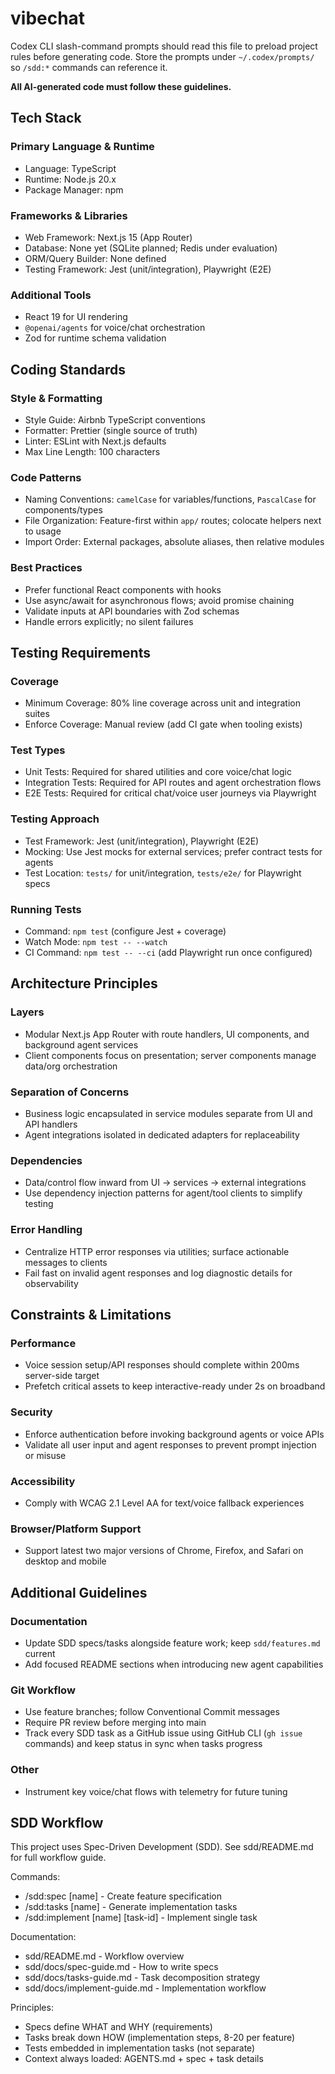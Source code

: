 # vibechat

Codex CLI slash-command prompts should read this file to preload project rules before generating code.
Store the prompts under `~/.codex/prompts/` so `/sdd:*` commands can reference it.

**All AI-generated code must follow these guidelines.**

## Tech Stack

### Primary Language & Runtime
- Language: TypeScript
- Runtime: Node.js 20.x
- Package Manager: npm

### Frameworks & Libraries
- Web Framework: Next.js 15 (App Router)
- Database: None yet (SQLite planned; Redis under evaluation)
- ORM/Query Builder: None defined
- Testing Framework: Jest (unit/integration), Playwright (E2E)

### Additional Tools
- React 19 for UI rendering
- `@openai/agents` for voice/chat orchestration
- Zod for runtime schema validation

## Coding Standards

### Style & Formatting
- Style Guide: Airbnb TypeScript conventions
- Formatter: Prettier (single source of truth)
- Linter: ESLint with Next.js defaults
- Max Line Length: 100 characters

### Code Patterns
- Naming Conventions: `camelCase` for variables/functions, `PascalCase` for components/types
- File Organization: Feature-first within `app/` routes; colocate helpers next to usage
- Import Order: External packages, absolute aliases, then relative modules

### Best Practices
- Prefer functional React components with hooks
- Use async/await for asynchronous flows; avoid promise chaining
- Validate inputs at API boundaries with Zod schemas
- Handle errors explicitly; no silent failures

## Testing Requirements

### Coverage
- Minimum Coverage: 80% line coverage across unit and integration suites
- Enforce Coverage: Manual review (add CI gate when tooling exists)

### Test Types
- Unit Tests: Required for shared utilities and core voice/chat logic
- Integration Tests: Required for API routes and agent orchestration flows
- E2E Tests: Required for critical chat/voice user journeys via Playwright

### Testing Approach
- Test Framework: Jest (unit/integration), Playwright (E2E)
- Mocking: Use Jest mocks for external services; prefer contract tests for agents
- Test Location: `tests/` for unit/integration, `tests/e2e/` for Playwright specs

### Running Tests
- Command: `npm test` (configure Jest + coverage)
- Watch Mode: `npm test -- --watch`
- CI Command: `npm test -- --ci` (add Playwright run once configured)

## Architecture Principles

### Layers
- Modular Next.js App Router with route handlers, UI components, and background agent services
- Client components focus on presentation; server components manage data/org orchestration

### Separation of Concerns
- Business logic encapsulated in service modules separate from UI and API handlers
- Agent integrations isolated in dedicated adapters for replaceability

### Dependencies
- Data/control flow inward from UI → services → external integrations
- Use dependency injection patterns for agent/tool clients to simplify testing

### Error Handling
- Centralize HTTP error responses via utilities; surface actionable messages to clients
- Fail fast on invalid agent responses and log diagnostic details for observability

## Constraints & Limitations

### Performance
- Voice session setup/API responses should complete within 200ms server-side target
- Prefetch critical assets to keep interactive-ready under 2s on broadband

### Security
- Enforce authentication before invoking background agents or voice APIs
- Validate all user input and agent responses to prevent prompt injection or misuse

### Accessibility
- Comply with WCAG 2.1 Level AA for text/voice fallback experiences

### Browser/Platform Support
- Support latest two major versions of Chrome, Firefox, and Safari on desktop and mobile

## Additional Guidelines

### Documentation
- Update SDD specs/tasks alongside feature work; keep `sdd/features.md` current
- Add focused README sections when introducing new agent capabilities

### Git Workflow
- Use feature branches; follow Conventional Commit messages
- Require PR review before merging into main
- Track every SDD task as a GitHub issue using GitHub CLI (`gh issue` commands) and keep status in sync when tasks progress

### Other
- Instrument key voice/chat flows with telemetry for future tuning

## SDD Workflow

This project uses Spec-Driven Development (SDD). See sdd/README.md for full workflow guide.

Commands:
- /sdd:spec [name] - Create feature specification
- /sdd:tasks [name] - Generate implementation tasks
- /sdd:implement [name] [task-id] - Implement single task

Documentation:
- sdd/README.md - Workflow overview
- sdd/docs/spec-guide.md - How to write specs
- sdd/docs/tasks-guide.md - Task decomposition strategy
- sdd/docs/implement-guide.md - Implementation workflow

Principles:
- Specs define WHAT and WHY (requirements)
- Tasks break down HOW (implementation steps, 8-20 per feature)
- Tests embedded in implementation tasks (not separate)
- Context always loaded: AGENTS.md + spec + task details
